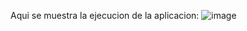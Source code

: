 Aqui se muestra la ejecucion de la aplicacion:
![image](https://user-images.githubusercontent.com/115563495/212789715-362eaf62-bec4-4c4d-bac9-9c7beeab0104.png)


